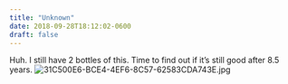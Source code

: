 ```yaml
---
title: "Unknown"
date: 2018-09-28T18:12:02-0600
draft: false
---
```


Huh. I still have 2 bottles of this. Time to find out if it’s still good after 8.5 years. ![31C500E6-BCE4-4EF6-8C57-62583CDA743E.jpg](http://ianwhitney.micro.blog/uploads/2018/f14a5a1f4a.jpg)
